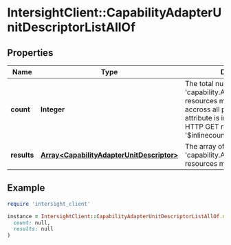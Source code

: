 # IntersightClient::CapabilityAdapterUnitDescriptorListAllOf

## Properties

| Name | Type | Description | Notes |
| ---- | ---- | ----------- | ----- |
| **count** | **Integer** | The total number of &#39;capability.AdapterUnitDescriptor&#39; resources matching the request, accross all pages. The &#39;Count&#39; attribute is included when the HTTP GET request includes the &#39;$inlinecount&#39; parameter. | [optional] |
| **results** | [**Array&lt;CapabilityAdapterUnitDescriptor&gt;**](CapabilityAdapterUnitDescriptor.md) | The array of &#39;capability.AdapterUnitDescriptor&#39; resources matching the request. | [optional] |

## Example

```ruby
require 'intersight_client'

instance = IntersightClient::CapabilityAdapterUnitDescriptorListAllOf.new(
  count: null,
  results: null
)
```

